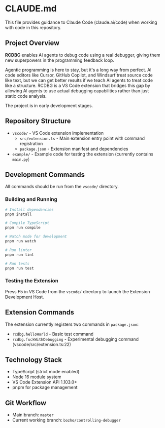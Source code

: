 # CLAUDE.md

This file provides guidance to Claude Code (claude.ai/code) when working with code in this repository.

## Project Overview

**RCDBG** enables AI agents to debug code using a real debugger, giving them new superpowers in the programming feedback loop.

Agentic programming is here to stay, but it's a long way from perfect. AI code editors like Cursor, GitHub Copilot, and Windsurf treat source code like text, but we can get better results if we teach AI agents to treat code like a structure. RCDBG is a VS Code extension that bridges this gap by allowing AI agents to use actual debugging capabilities rather than just static code analysis.

The project is in early development stages.

## Repository Structure

- `vscode/` - VS Code extension implementation
  - `src/extension.ts` - Main extension entry point with command registration
  - `package.json` - Extension manifest and dependencies
- `example/` - Example code for testing the extension (currently contains `main.py`)

## Development Commands

All commands should be run from the `vscode/` directory.

### Building and Running

```bash
# Install dependencies
pnpm install

# Compile TypeScript
pnpm run compile

# Watch mode for development
pnpm run watch

# Run linter
pnpm run lint

# Run tests
pnpm run test
```

### Testing the Extension

Press F5 in VS Code from the `vscode/` directory to launch the Extension Development Host.

## Extension Commands

The extension currently registers two commands in `package.json`:
- `rcdbg.helloWorld` - Basic test command
- `rcdbg.fuckWithDebugging` - Experimental debugging command (vscode/src/extension.ts:22)

## Technology Stack

- TypeScript (strict mode enabled)
- Node 16 module system
- VS Code Extension API 1.103.0+
- pnpm for package management

## Git Workflow

- Main branch: `master`
- Current working branch: `bozho/controlling-debugger`
